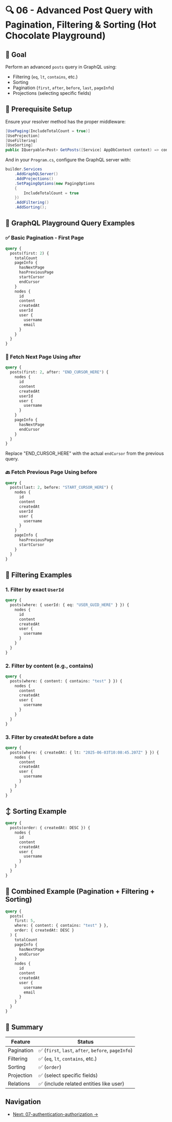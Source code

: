 # 🔍 06 - Advanced Post Query with Pagination, Filtering & Sorting (Hot Chocolate Playground)

## 🎯 Goal
Perform an advanced `posts` query in GraphQL using:

- Filtering (`eq`, `lt`, `contains`, etc.)
- Sorting
- Pagination (`first`, `after`, `before`, `last`, `pageInfo`)
- Projections (selecting specific fields)

## 📂 Prerequisite Setup

Ensure your resolver method has the proper middleware:

```csharp
[UsePaging(IncludeTotalCount = true)]
[UseProjection]
[UseFiltering]
[UseSorting]
public IQueryable<Post> GetPosts([Service] AppDbContext context) => context.Posts;
```

And in your `Program.cs`, configure the GraphQL server with:

```csharp
builder.Services
    .AddGraphQLServer()
    .AddProjections()
    .SetPagingOptions(new PagingOptions
    {
        IncludeTotalCount = true
    })
    .AddFiltering()
    .AddSorting();
```

## 🧪 GraphQL Playground Query Examples

### ✅ Basic Pagination - First Page

```graphql
query {
  posts(first: 2) {
    totalCount
    pageInfo {
      hasNextPage
      hasPreviousPage
      startCursor
      endCursor
    }
    nodes {
      id
      content
      createdAt
      userId
      user {
        username
        email
      }
    }
  }
}
```

### 🔁 Fetch Next Page Using after

```graphql
query {
  posts(first: 2, after: "END_CURSOR_HERE") {
    nodes {
      id
      content
      createdAt
      userId
      user {
        username
      }
    }
    pageInfo {
      hasNextPage
      endCursor
    }
  }
}
```
Replace "END_CURSOR_HERE" with the actual `endCursor` from the previous query.

### 🔙 Fetch Previous Page Using before

```graphql
query {
  posts(last: 2, before: "START_CURSOR_HERE") {
    nodes {
      id
      content
      createdAt
      userId
      user {
        username
      }
    }
    pageInfo {
      hasPreviousPage
      startCursor
    }
  }
}
```

## 🔎 Filtering Examples

### 1. Filter by exact `UserId`

```graphql
query {
  posts(where: { userId: { eq: "USER_GUID_HERE" } }) {
    nodes {
      id
      content
      createdAt
      user {
        username
      }
    }
  }
}
```

### 2. Filter by content (e.g., contains)

```graphql
query {
  posts(where: { content: { contains: "test" } }) {
    nodes {
      content
      createdAt
      user {
        username
      }
    }
  }
}
```

### 3. Filter by createdAt before a date

```graphql
query {
  posts(where: { createdAt: { lt: "2025-06-03T10:08:45.207Z" } }) {
    nodes {
      content
      createdAt
      user {
        username
      }
    }
  }
}
```

## ↕️ Sorting Example

```graphql
query {
  posts(order: { createdAt: DESC }) {
    nodes {
      id
      content
      createdAt
      user {
        username
      }
    }
  }
}
```

## 🔄 Combined Example (Pagination + Filtering + Sorting)

```graphql
query {
  posts(
    first: 5,
    where: { content: { contains: "test" } },
    order: { createdAt: DESC }
  ) {
    totalCount
    pageInfo {
      hasNextPage
      endCursor
    }
    nodes {
      id
      content
      createdAt
      user {
        username
        email
      }
    }
  }
}
```

## 📘 Summary

| Feature     | Status                                             |
|------------|---------------------------------------------------|
| Pagination | ✅ (`first`, `last`, `after`, `before`, `pageInfo`) |
| Filtering  | ✅ (`eq`, `lt`, `contains`, etc.)                   |
| Sorting    | ✅ (`order`)                                        |
| Projection | ✅ (select specific fields)                         |
| Relations  | ✅ (include related entities like user)             |


## Navigation
- [Next: 07-authentication-authorization →](07-authentication-authorization.md)
